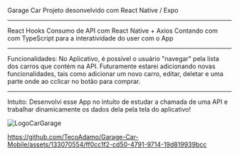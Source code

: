 Garage Car
Projeto desonvelvido com React Native / Expo
____________________________________________

React Hooks
Consumo de API com React Native + Axios
Contando com com TypeScript para a interatividade do user com o App

___________________________________________________________________

Funcionalidades:
No Aplicativo, é possível o usuário "navegar" pela lista dos carros que contém na API. Futuramente estarei adicionando novas funcionalidades, tais como adicionar um novo carro, editar, deletar e uma parte onde ao cclicar no botão para comprar.

___________________________________________________________________

Intuito:
Desenvolvi esse App no intuito de estudar a chamada de uma API e trabalhar dinamicamente os dados dela pela tela do aplicativo!


![LogoCarGarage](https://github.com/TecoAdamo/Garage-Car-Mobile/assets/133070554/5023478c-280a-4dc2-a0d7-522435f7a798) 

 

https://github.com/TecoAdamo/Garage-Car-Mobile/assets/133070554/ff0cc1f2-cd50-4791-9714-19d819939bcc


